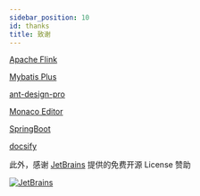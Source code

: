 ```yaml
---
sidebar_position: 10
id: thanks
title: 致谢
---
```



[Apache Flink](https://github.com/apache/flink)

[Mybatis Plus](https://github.com/baomidou/mybatis-plus)

[ant-design-pro](https://github.com/ant-design/ant-design-pro)

[Monaco Editor](https://github.com/Microsoft/monaco-editor)

[SpringBoot](https://spring.io/projects/spring-boot)

[docsify](https://github.com/docsifyjs/docsify/)

此外，感谢 [JetBrains](https://www.jetbrains.com/?from=dlink) 提供的免费开源 License 赞助

[![JetBrains](http://www.aiwenmo.com/dinky/docs/zh-CN/others/thanks/jetbrains.svg)](https://www.jetbrains.com/?from=dlink)